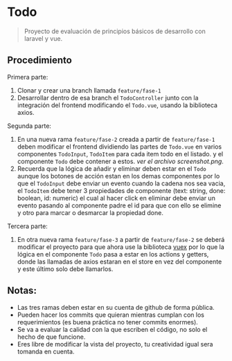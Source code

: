 # Todo

> Proyecto de evaluación de principios básicos de desarrollo con laravel y vue.

## Procedimiento

Primera parte:

1. Clonar y crear una branch llamada `feature/fase-1`
2. Desarrollar dentro de esa branch el `TodoController` junto con la integración del frontend modificando el
    `Todo.vue`, usando la biblioteca axios.

Segunda parte:

1. En una nueva rama `feature/fase-2` creada a partir de `feature/fase-1` deben modificar el frontend dividiendo las partes de `Todo.vue`
   en varios componentes `TodoInput`, `TodoItem` para cada item todo en el listado. y el componente
   `Todo` debe contener a estos. *ver el archivo screenshot.png*.
2. Recuerda que la lógica de añadir y eliminar deben estar en el `Todo` aunque los botones de acción estan en
   los demas componentes por lo que el `TodoInput` debe enviar un evento cuando la cadena nos sea vacia, el
   `TodoItem` debe tener 3 propiedades de componente (text: string, done: boolean, id: numeric) el cual al hacer
   click en eliminar debe enviar un evento pasando al componente padre el id para que con ello se elimine y otro para
   marcar o desmarcar la propiedad done.

Tercera parte:

1. En otra nueva rama `feature/fase-3` a partir de `feature/fase-2` se deberá modificar el proyecto para que ahora use
   la biblioteca [vuex](https://vuex.vuejs.org/en/) por lo que la lógica en el componente `Todo` pasa a estar en los
   actions y getters, donde las llamadas de axios estaran en el store en vez del componente y este último solo debe
   llamarlos.

## Notas:

- Las tres ramas deben estar en su cuenta de github de forma pública.
- Pueden hacer los commits que quieran mientras cumplan con los requerimientos (es buena práctica no tener commits enormes).
- Se va a evaluar la calidad con la que escriben el código, no solo el hecho de que funcione.
- Eres libre de modificar la vista del proyecto, tu creatividad igual sera tomanda en cuenta.